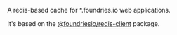 A redis-based cache for \*.foundries.io web applications.

It's based on the [@foundriesio/redis-client](https://www.npmjs.com/package/@foundriesio/redis-client) package.
